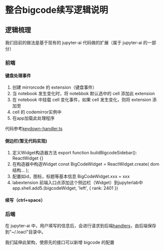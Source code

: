 # 整合bigcode续写逻辑说明


## 逻辑梳理
我们目前的做法是基于现有的 jupyter-ai 代码做的扩展（属于 jupyter-ai 的一部分）

### 前端

#### 键盘处理事件

1. 创建 mirrorcode 的 extension（键盘事件）
2. 当 notebook 发生变化时，将 notebbok 默认选中的 cell 添加此 extension
3. 在 notebook 中挂载 cell 变化事件，如果 cell 发生变化，则将 extension 添加至 
4. cell 的 codemirror实例中
5. 在app加载此处理程序


代码参考[keydown-handler.ts](./packages/jupyter-ai/src/keydown-handler.ts)

#### 侧边栏(暂无代码实现)
1. 定义Widget构造器方法 export function buildBigcodeSidebar(): ReactWidget {}
2. 在构造器中构造Widget const BigCodeWidget = ReactWidget.create( dom结构... );
3. 配置如id，图标，标题等基本信息 BigCodeWidget.xxx = xxx
4. labextension 前端入口点添加这个侧边栏（Widget）到jupyterlab中 app.shell.add5.(bigcodeWidget, 'left', { rank: 2401 })


#### 续写（ctrl+space）



### 后端

在 jupyter-ai 中，用户填写的信息后，会进行请求到后端[handlers](./packages/jupyter-ai/jupyter_ai/handlers.py)，由后端保存到"~/.loacl"目录中。

我们延伸此架构，使原先的接口可以新增 bigcode 的配置

